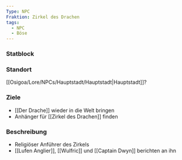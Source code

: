 ```yaml
---
Type: NPC
Fraktion: Zirkel des Drachen
tags:
  - NPC
  - Böse
---
```

### Statblock 
### Standort
[[Osigoa/Lore/NPCs/Hauptstadt/Hauptstadt|Hauptstadt]]?
### Ziele
- [[Der Drache]] wieder in die Welt bringen
- Anhänger für [[Zirkel des Drachen]] finden
### Beschreibung
- Religiöser Anführer des Zirkels 
- [[Lufen Anglier]], [[Wulfric]] und [[Captain Dwyn]] berichten an ihn